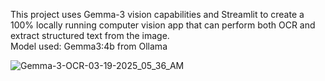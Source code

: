This project uses Gemma-3 vision capabilities and Streamlit to create a 100% locally running computer vision app that can perform both OCR and extract structured text from the image.
<br>
Model used: Gemma3:4b from Ollama

![Gemma-3-OCR-03-19-2025_05_36_AM](https://github.com/user-attachments/assets/bfe89556-376b-4ea0-8308-e5294187c23b)
